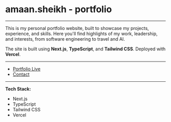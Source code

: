 # **amaan.sheikh - portfolio**

---

This is my personal portfolio website, built to showcase my projects, experience, and skills. Here you'll find highlights of my work, leadership, and interests, from software engineering to travel and AI.

The site is built using **Next.js**, **TypeScript**, and **Tailwind CSS**. Deployed with **Vercel**.

---

- [Portfolio Live](https://www.amaans.dev)
- [Contact](mailto:amaansheikhme@gmail.com)

---

**Tech Stack:**
- Next.js
- TypeScript
- Tailwind CSS
- Vercel
